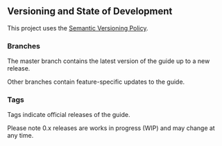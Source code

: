 ## Versioning and State of Development

This project uses the [Semantic Versioning Policy](https://semver.org/).

### Branches

The master branch contains the latest version of the guide up to a new release.

Other branches contain feature-specific updates to the guide.

### Tags

Tags indicate official releases of the guide.

Please note 0.x releases are works in progress (WIP) and may change at any time.
